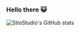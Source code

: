 ### Hello there 😺

![StioStudio's GitHub stats](https://github-readme-stats.vercel.app/api?username=stiostudio&show_icons=true&theme=nord)

